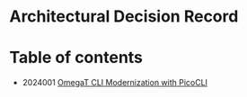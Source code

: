 # Architectural Decision Record

# Table of contents 

- 2024001 [OmegaT CLI Modernization with PicoCLI](2024001.CLIandExtensions.md)

